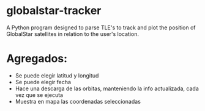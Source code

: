# globalstar-tracker
A Python program designed to parse TLE's to track and plot the position of GlobalStar satellites in relation to the user's location.

# Agregados:
  + Se puede elegir latitud y longitud 
  + Se puede elegir fecha
  + Hace una descarga de las orbitas, manteniendo la info actualizada, cada vez que se ejecuta
  + Muestra en mapa las coordenadas seleccionadas
